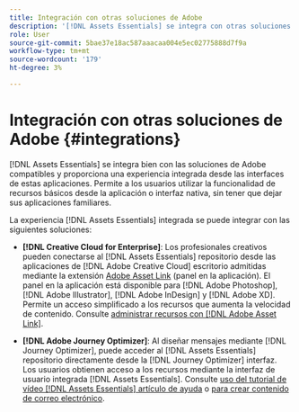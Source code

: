 ```yaml
---
title: Integración con otras soluciones de Adobe
description: '[!DNL Assets Essentials] se integra con otras soluciones de Adobe y proporciona una experiencia integrada desde la aplicación nativa.'
role: User
source-git-commit: 5bae37e18ac587aaacaa004e5ec02775888d7f9a
workflow-type: tm+mt
source-wordcount: '179'
ht-degree: 3%

---
```



# Integración con otras soluciones de Adobe {#integrations}

[!DNL Assets Essentials] se integra bien con las soluciones de Adobe compatibles y proporciona una experiencia integrada desde las interfaces de estas aplicaciones. Permite a los usuarios utilizar la funcionalidad de recursos básicos desde la aplicación o interfaz nativa, sin tener que dejar sus aplicaciones familiares.

La experiencia [!DNL Assets Essentials] integrada se puede integrar con las siguientes soluciones:

* **[!DNL Creative Cloud for Enterprise]**: Los profesionales creativos pueden conectarse al  [!DNL Assets Essentials] repositorio desde las aplicaciones de  [!DNL Adobe Creative Cloud] escritorio admitidas mediante la extensión  [Adobe Asset Link](https://www.adobe.com/creativecloud/business/enterprise/adobe-asset-link.html)  (panel en la aplicación). El panel en la aplicación está disponible para [!DNL Adobe Photoshop], [!DNL Adobe Illustrator], [!DNL Adobe InDesign] y [!DNL Adobe XD]. Permite un acceso simplificado a los recursos que aumenta la velocidad de contenido. Consulte [administrar recursos con [!DNL Adobe Asset Link]](https://helpx.adobe.com/enterprise/admin-guide.html/enterprise/using/manage-assets-using-adobe-asset-link.ug.html).

* **[!DNL Adobe Journey Optimizer]**: Al diseñar mensajes mediante  [!DNL Journey Optimizer], puede acceder al  [!DNL Assets Essentials] repositorio directamente desde la  [!DNL Journey Optimizer] interfaz. Los usuarios obtienen acceso a los recursos mediante la interfaz de usuario integrada [!DNL Assets Essentials]. Consulte [uso del tutorial de vídeo [!DNL Assets Essentials] artículo de ayuda](https://experienceleague.adobe.com/docs/journey-optimizer/using/create-messages/assets-essentials.html) o [para crear contenido de correo electrónico](https://experienceleague.adobe.com/docs/journey-optimizer-learn/tutorials/create-messages/create-email-content-with-the-message-editor.html).

<!-- TBD: Hiding this link till GA. Do not even include the beta mention as discussed with Greg. Beta is done with customers selected by the Accounts team. It is not an open Beta program. At GA, document this.

* **[[!DNL Adobe Workfront]](https://www.workfront.com/)**: This integration will be made available in the future.

* **[[!DNL Adobe Studio]]**: This integration will be made available in the future.
-->
